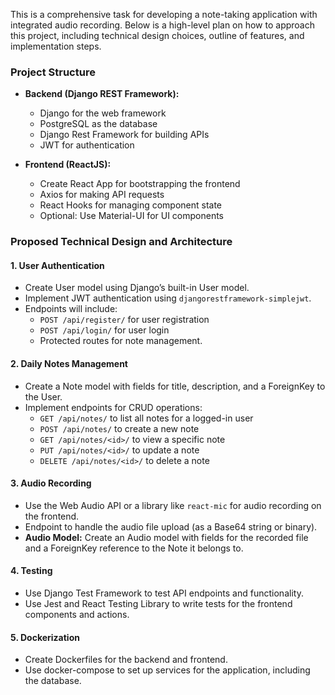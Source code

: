 This is a comprehensive task for developing a note-taking application with integrated audio recording. Below is a high-level plan on how to approach this project, including technical design choices, outline of features, and implementation steps.

### Project Structure
- **Backend (Django REST Framework):**
  - Django for the web framework
  - PostgreSQL as the database
  - Django Rest Framework for building APIs
  - JWT for authentication
  
- **Frontend (ReactJS):**
  - Create React App for bootstrapping the frontend
  - Axios for making API requests
  - React Hooks for managing component state
  - Optional: Use Material-UI for UI components

### Proposed Technical Design and Architecture

#### 1. User Authentication
- Create User model using Django’s built-in User model.
- Implement JWT authentication using `djangorestframework-simplejwt`.
- Endpoints will include:
  - `POST /api/register/` for user registration
  - `POST /api/login/` for user login
  - Protected routes for note management.

#### 2. Daily Notes Management
- Create a Note model with fields for title, description, and a ForeignKey to the User.
- Implement endpoints for CRUD operations:
  - `GET /api/notes/` to list all notes for a logged-in user
  - `POST /api/notes/` to create a new note
  - `GET /api/notes/<id>/` to view a specific note
  - `PUT /api/notes/<id>/` to update a note
  - `DELETE /api/notes/<id>/` to delete a note

#### 3. Audio Recording
- Use the Web Audio API or a library like `react-mic` for audio recording on the frontend.
- Endpoint to handle the audio file upload (as a Base64 string or binary).
- **Audio Model:** Create an Audio model with fields for the recorded file and a ForeignKey reference to the Note it belongs to.

#### 4. Testing
- Use Django Test Framework to test API endpoints and functionality.
- Use Jest and React Testing Library to write tests for the frontend components and actions.

#### 5. Dockerization
- Create Dockerfiles for the backend and frontend.
- Use docker-compose to set up services for the application, including the database.